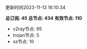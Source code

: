 更新时间2023-11-13 16:10:34

**总订阅: 45**
**总节点: 434**
**有效节点: 110**
- v2ray节点: 95
- trojan节点: 5
- ss节点: 10

